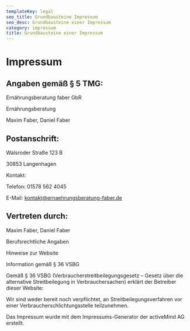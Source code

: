 ```yaml
---
templateKey: legal
seo_title: Grundbausteine Impressum
seo_desc: Grundbausteine einer Impressum
category: impressum
title: Grundbausteine einer Impressum
---
```

# Impressum

**<h2>Angaben gemäß § 5 TMG: </h2>**

Ernährungsberatung faber GbR

Ernährungsberatung

Maxim Faber, Daniel Faber

**<h2>Postanschrift: </h2>**

Walsroder Straße 123 B

30853 Langenhagen

Kontakt:

Telefon: 01578 562 4045

E-Mail: kontakt@ernaehrungsberatung-faber.de

**<h2> Vertreten durch: </h2>**

Maxim Faber, Daniel Faber

Berufsrechtliche Angaben

Hinweise zur Website

Information gemäß § 36 VSBG

Gemäß § 36 VSBG (Verbraucherstreitbeilegungsgesetz – Gesetz über die alternative Streitbeilegung in Verbrauchersachen) erklärt der Betreiber dieser Website:

Wir sind weder bereit noch verpflichtet, an Streitbeilegungsverfahren vor einer Verbraucherschlichtungsstelle teilzunehmen.

Das Impressum wurde mit dem Impressums-Generator der activeMind AG erstellt.
